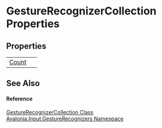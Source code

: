 # GestureRecognizerCollection Properties




## Properties
<table>
<tr>
<td><a href="P_Avalonia_Input_GestureRecognizers_GestureRecognizerCollection_Count">Count</a></td>
<td> </td>
</tr>
</table>

## See Also


#### Reference
<a href="T_Avalonia_Input_GestureRecognizers_GestureRecognizerCollection">GestureRecognizerCollection Class</a>  
<a href="N_Avalonia_Input_GestureRecognizers">Avalonia.Input.GestureRecognizers Namespace</a>  

